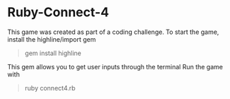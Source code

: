 # Ruby-Connect-4
This game was created as part of a coding challenge.
To start the game, install the highline/import gem
> gem install highline

This gem allows you to get user inputs through the terminal
Run the game with
>ruby connect4.rb
